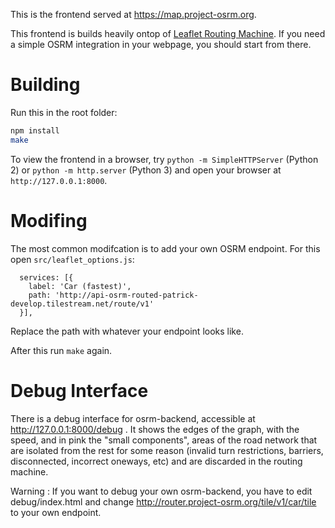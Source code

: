 This is the frontend served at https://map.project-osrm.org.

This frontend is builds heavily ontop of [Leaflet Routing Machine](https://github.com/perliedman/leaflet-routing-machine). If you need a simple OSRM integration in your webpage, you should start from there.

# Building

Run this in the root folder:

```bash
npm install
make
```

To view the frontend in a browser, try `python -m SimpleHTTPServer` (Python 2)
or `python -m http.server` (Python 3) and open your browser at `http://127.0.0.1:8000`.


# Modifing

The most common modifcation is to add your own OSRM endpoint. For this open `src/leaflet_options.js`:

```
  services: [{
    label: 'Car (fastest)',
    path: 'http://api-osrm-routed-patrick-develop.tilestream.net/route/v1'
  }],

```

Replace the path with whatever your endpoint looks like.

After this run `make` again.


# Debug Interface

There is a debug interface for osrm-backend, accessible at http://127.0.0.1:8000/debug .
It shows the edges of the graph, with the speed, and in pink the  "small components",
areas of the road network that are isolated from the rest for some reason
(invalid turn restrictions, barriers, disconnected, incorrect oneways, etc)
and are discarded in the routing machine.

Warning : If you want to debug your own osrm-backend, you have to edit debug/index.html
and change http://router.project-osrm.org/tile/v1/car/tile to your own endpoint.
